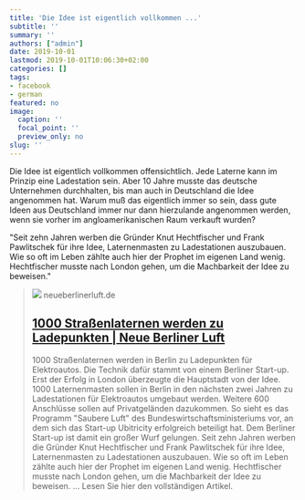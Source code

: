```yaml
---
title: 'Die Idee ist eigentlich vollkommen ...'
subtitle: ''
summary: ''
authors: ["admin"]
date: 2019-10-01
lastmod: 2019-10-01T10:06:30+02:00
categories: []
tags:
- facebook
- german
featured: no
image:
  caption: ''
  focal_point: ''
  preview_only: no
slug: ''
---
```

Die Idee ist eigentlich vollkommen offensichtlich. Jede Laterne kann im Prinzip eine Ladestation sein. Aber 10 Jahre musste das  deutsche Unternehmen durchhalten, bis man auch in Deutschland die Idee angenommen hat. Warum muß das eigentlich immer so sein, dass gute Ideen aus Deutschland immer nur dann hierzulande angenommen werden, wenn sie vorher im angloamerikanischen Raum verkauft wurden?

"Seit zehn Jahren werben die Gründer Knut Hechtfischer und Frank Pawlitschek für ihre Idee, Laternenmasten zu Ladestationen auszubauen. Wie so oft im Leben zählte auch hier der Prophet im eigenen Land wenig. Hechtfischer musste nach London gehen, um die Machbarkeit der Idee zu beweisen."
> [![](https://www.neueberlinerluft.de/wp-content/uploads/2019/02/NeueBerlinerLuft_social.png)](https://www.neueberlinerluft.de/1000-strassenlaternen-werden-zu-ladepunkten/)
> neueberlinerluft.de
> ## [1000 Straßenlaternen werden zu Ladepunkten | Neue Berliner Luft](https://www.neueberlinerluft.de/1000-strassenlaternen-werden-zu-ladepunkten/)
>
>1000 Straßenlaternen werden in Berlin zu Ladepunkten für Elektroautos. Die Technik dafür stammt von einem Berliner Start-up. Erst der Erfolg in London überzeugte die Hauptstadt von der Idee. 1000 Laternenmasten sollen in Berlin in den nächsten zwei Jahren zu Ladestationen für Elektroautos umgebaut werden. Weitere 600 Anschlüsse sollen auf Privatgeländen dazukommen. So sieht es das Programm "Saubere Luft" des Bundeswirtschaftsministeriums vor, an dem sich das Start-up Ubitricity erfolgreich beteiligt hat. Dem Berliner Start-up ist damit ein großer Wurf gelungen. Seit zehn Jahren werben die Gründer Knut Hechtfischer und Frank Pawlitschek für ihre Idee, Laternenmasten zu Ladestationen auszubauen. Wie so oft im Leben zählte auch hier der Prophet im eigenen Land wenig. Hechtfischer musste nach London gehen, um die Machbarkeit der Idee zu beweisen. ... Lesen Sie hier den vollständigen Artikel.


